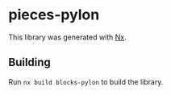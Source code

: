 # pieces-pylon

This library was generated with [Nx](https://nx.dev).

## Building

Run `nx build blocks-pylon` to build the library.
